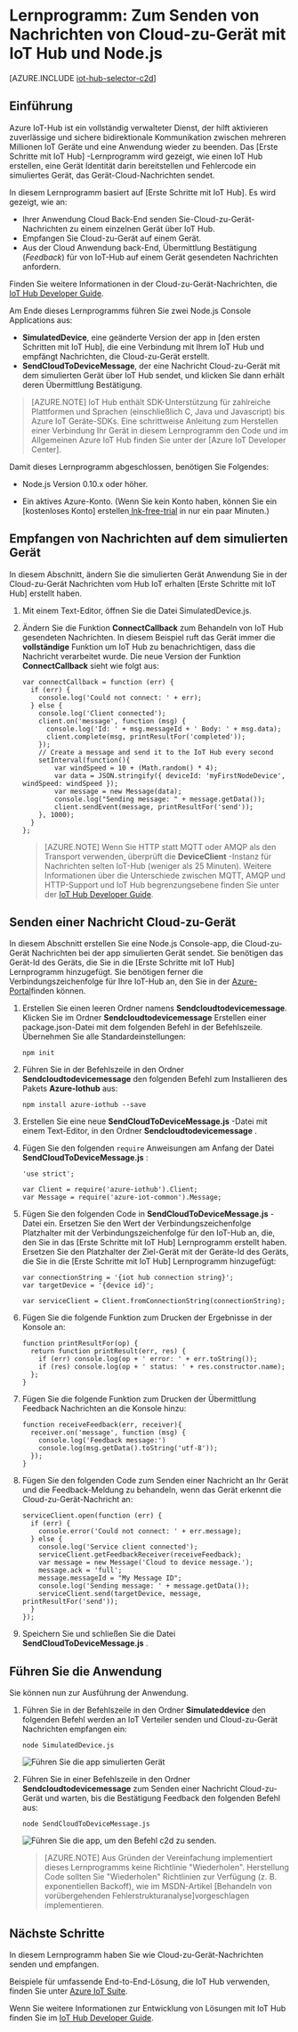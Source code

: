 <properties
    pageTitle="Senden von Nachrichten von Cloud-zu-Gerät mit IoT Hub | Microsoft Azure"
    description="Führen Sie dieses Lernprogramm erfahren Sie, wie Sie mit Azure IoT Hub mit Java Cloud-zu-Gerät-Nachrichten senden."
    services="iot-hub"
    documentationCenter="nodejs"
    authors="dominicbetts"
    manager="timlt"
    editor=""/>

<tags
     ms.service="iot-hub"
     ms.devlang="javascript"
     ms.topic="article"
     ms.tgt_pltfrm="na"
     ms.workload="na"
     ms.date="09/23/2016"
     ms.author="dobett"/>

# <a name="tutorial-how-to-send-cloud-to-device-messages-with-iot-hub-and-nodejs"></a>Lernprogramm: Zum Senden von Nachrichten von Cloud-zu-Gerät mit IoT Hub und Node.js

[AZURE.INCLUDE [iot-hub-selector-c2d](../../includes/iot-hub-selector-c2d.md)]

## <a name="introduction"></a>Einführung

Azure IoT-Hub ist ein vollständig verwalteter Dienst, der hilft aktivieren zuverlässige und sichere bidirektionale Kommunikation zwischen mehreren Millionen IoT Geräte und eine Anwendung wieder zu beenden. Das [Erste Schritte mit IoT Hub] -Lernprogramm wird gezeigt, wie einen IoT Hub erstellen, eine Gerät Identität darin bereitstellen und Fehlercode ein simuliertes Gerät, das Gerät-Cloud-Nachrichten sendet.

In diesem Lernprogramm basiert auf [Erste Schritte mit IoT Hub]. Es wird gezeigt, wie an:

- Ihrer Anwendung Cloud Back-End senden Sie-Cloud-zu-Gerät-Nachrichten zu einem einzelnen Gerät über IoT Hub.
- Empfangen Sie Cloud-zu-Gerät auf einem Gerät.
- Aus der Cloud Anwendung back-End, Übermittlung Bestätigung (*Feedback*) für von IoT-Hub auf einem Gerät gesendeten Nachrichten anfordern.

Finden Sie weitere Informationen in der Cloud-zu-Gerät-Nachrichten, die [IoT Hub Developer Guide][IoT Hub Developer Guide - C2D].

Am Ende dieses Lernprogramms führen Sie zwei Node.js Console Applications aus:

* **SimulatedDevice**, eine geänderte Version der app in [den ersten Schritten mit IoT Hub], die eine Verbindung mit Ihrem IoT Hub und empfängt Nachrichten, die Cloud-zu-Gerät erstellt.
* **SendCloudToDeviceMessage**, der eine Nachricht Cloud-zu-Gerät mit dem simulierten Gerät über IoT Hub sendet, und klicken Sie dann erhält deren Übermittlung Bestätigung.

> [AZURE.NOTE] IoT Hub enthält SDK-Unterstützung für zahlreiche Plattformen und Sprachen (einschließlich C, Java und Javascript) bis Azure IoT Geräte-SDKs. Eine schrittweise Anleitung zum Herstellen einer Verbindung Ihr Gerät in diesem Lernprogramm den Code und im Allgemeinen Azure IoT Hub finden Sie unter der [Azure IoT Developer Center].

Damit dieses Lernprogramm abgeschlossen, benötigen Sie Folgendes:

+ Node.js Version 0.10.x oder höher.

+ Ein aktives Azure-Konto. (Wenn Sie kein Konto haben, können Sie ein [kostenloses Konto] erstellen[ lnk-free-trial] in nur ein paar Minuten.)

## <a name="receive-messages-on-the-simulated-device"></a>Empfangen von Nachrichten auf dem simulierten Gerät

In diesem Abschnitt, ändern Sie die simulierten Gerät Anwendung Sie in der Cloud-zu-Gerät Nachrichten vom Hub IoT erhalten [Erste Schritte mit IoT Hub] erstellt haben.

1. Mit einem Text-Editor, öffnen Sie die Datei SimulatedDevice.js.

2. Ändern Sie die Funktion **ConnectCallback** zum Behandeln von IoT Hub gesendeten Nachrichten. In diesem Beispiel ruft das Gerät immer die **vollständige** Funktion um IoT Hub zu benachrichtigen, dass die Nachricht verarbeitet wurde. Die neue Version der Funktion **ConnectCallback** sieht wie folgt aus:

    ```
    var connectCallback = function (err) {
      if (err) {
        console.log('Could not connect: ' + err);
      } else {
        console.log('Client connected');
        client.on('message', function (msg) {
          console.log('Id: ' + msg.messageId + ' Body: ' + msg.data);
          client.complete(msg, printResultFor('completed'));
        });
        // Create a message and send it to the IoT Hub every second
        setInterval(function(){
            var windSpeed = 10 + (Math.random() * 4);
            var data = JSON.stringify({ deviceId: 'myFirstNodeDevice', windSpeed: windSpeed });
            var message = new Message(data);
            console.log("Sending message: " + message.getData());
            client.sendEvent(message, printResultFor('send'));
        }, 1000);
      }
    };
    ```

    > [AZURE.NOTE] Wenn Sie HTTP statt MQTT oder AMQP als den Transport verwenden, überprüft die **DeviceClient** -Instanz für Nachrichten selten IoT-Hub (weniger als 25 Minuten). Weitere Informationen über die Unterschiede zwischen MQTT, AMQP und HTTP-Support und IoT Hub begrenzungsebene finden Sie unter der [IoT Hub Developer Guide][IoT Hub Developer Guide - C2D].

## <a name="send-a-cloud-to-device-message"></a>Senden einer Nachricht Cloud-zu-Gerät

In diesem Abschnitt erstellen Sie eine Node.js Console-app, die Cloud-zu-Gerät Nachrichten bei der app simulierten Gerät sendet. Sie benötigen das Gerät-Id des Geräts, die Sie in die [Erste Schritte mit IoT Hub] Lernprogramm hinzugefügt. Sie benötigen ferner die Verbindungszeichenfolge für Ihre IoT-Hub an, den Sie in der [Azure-Portal]finden können.

1. Erstellen Sie einen leeren Ordner namens **Sendcloudtodevicemessage**. Klicken Sie im Ordner **Sendcloudtodevicemessage** Erstellen einer package.json-Datei mit dem folgenden Befehl in der Befehlszeile. Übernehmen Sie alle Standardeinstellungen:

    ```
    npm init
    ```

2. Führen Sie in der Befehlszeile in den Ordner **Sendcloudtodevicemessage** den folgenden Befehl zum Installieren des Pakets **Azure-Iothub** aus:

    ```
    npm install azure-iothub --save
    ```

3. Erstellen Sie eine neue **SendCloudToDeviceMessage.js** -Datei mit einem Text-Editor, in den Ordner **Sendcloudtodevicemessage** .

4. Fügen Sie den folgenden `require` Anweisungen am Anfang der Datei **SendCloudToDeviceMessage.js** :

    ```
    'use strict';
    
    var Client = require('azure-iothub').Client;
    var Message = require('azure-iot-common').Message;
    ```

5. Fügen Sie den folgenden Code in **SendCloudToDeviceMessage.js** -Datei ein. Ersetzen Sie den Wert der Verbindungszeichenfolge Platzhalter mit der Verbindungszeichenfolge für den IoT-Hub an, die, den Sie in das [Erste Schritte mit IoT Hub] Lernprogramm erstellt haben. Ersetzen Sie den Platzhalter der Ziel-Gerät mit der Geräte-Id des Geräts, die Sie in die [Erste Schritte mit IoT Hub] Lernprogramm hinzugefügt:

    ```
    var connectionString = '{iot hub connection string}';
    var targetDevice = '{device id}';

    var serviceClient = Client.fromConnectionString(connectionString);
    ```

6. Fügen Sie die folgende Funktion zum Drucken der Ergebnisse in der Konsole an:

    ```
    function printResultFor(op) {
      return function printResult(err, res) {
        if (err) console.log(op + ' error: ' + err.toString());
        if (res) console.log(op + ' status: ' + res.constructor.name);
      };
    }
    ```

7. Fügen Sie die folgende Funktion zum Drucken der Übermittlung Feedback Nachrichten an die Konsole hinzu:

    ```
    function receiveFeedback(err, receiver){
      receiver.on('message', function (msg) {
        console.log('Feedback message:')
        console.log(msg.getData().toString('utf-8'));
      });
    }
    ```

8. Fügen Sie den folgenden Code zum Senden einer Nachricht an Ihr Gerät und die Feedback-Meldung zu behandeln, wenn das Gerät erkennt die Cloud-zu-Gerät-Nachricht an:

    ```
    serviceClient.open(function (err) {
      if (err) {
        console.error('Could not connect: ' + err.message);
      } else {
        console.log('Service client connected');
        serviceClient.getFeedbackReceiver(receiveFeedback);
        var message = new Message('Cloud to device message.');
        message.ack = 'full';
        message.messageId = "My Message ID";
        console.log('Sending message: ' + message.getData());
        serviceClient.send(targetDevice, message, printResultFor('send'));
      }
    });
    ```

7. Speichern Sie und schließen Sie die Datei **SendCloudToDeviceMessage.js** .

## <a name="run-the-applications"></a>Führen Sie die Anwendung

Sie können nun zur Ausführung der Anwendung.

1. Führen Sie in der Befehlszeile in den Ordner **Simulateddevice** den folgenden Befehl werden an IoT Verteiler senden und Cloud-zu-Gerät Nachrichten empfangen ein:

    ```
    node SimulatedDevice.js 
    ```

    ![Führen Sie die app simulierten Gerät][img-simulated-device]

2. Führen Sie in einer Befehlszeile in den Ordner **Sendcloudtodevicemessage** zum Senden einer Nachricht Cloud-zu-Gerät und warten, bis die Bestätigung Feedback den folgenden Befehl aus:

    ```
    node SendCloudToDeviceMessage.js 
    ```

    ![Führen Sie die app, um den Befehl c2d zu senden.][img-send-command]

    > [AZURE.NOTE] Aus Gründen der Vereinfachung implementiert dieses Lernprogramms keine Richtlinie "Wiederholen". Herstellung Code sollten Sie "Wiederholen" Richtlinien zur Verfügung (z. B. exponentiellen Backoff), wie im MSDN-Artikel [Behandeln von vorübergehenden Fehlerstrukturanalyse]vorgeschlagen implementieren.

## <a name="next-steps"></a>Nächste Schritte

In diesem Lernprogramm haben Sie wie Cloud-zu-Gerät-Nachrichten senden und empfangen. 

Beispiele für umfassende End-to-End-Lösung, die IoT Hub verwenden, finden Sie unter [Azure IoT Suite].

Wenn Sie weitere Informationen zur Entwicklung von Lösungen mit IoT Hub finden Sie im [IoT Hub Developer Guide].

<!-- Images -->
[img-simulated-device]: media/iot-hub-node-node-c2d/receivec2d.png
[img-send-command]:  media/iot-hub-node-node-c2d/sendc2d.png

<!-- Links -->

[Erste Schritte mit IoT-Hub]: iot-hub-node-node-getstarted.md
[IoT Hub Developer Guide - C2D]: iot-hub-devguide-messaging.md
[IoT Hub Developer Guide]: iot-hub-devguide.md
[Azure IoT-Entwicklercenter]: http://www.azure.com/develop/iot
[lnk-free-trial]: http://azure.microsoft.com/pricing/free-trial/
[lnk-dev-setup]: https://github.com/Azure/azure-iot-sdks/blob/master/doc/get_started/node-devbox-setup.md
[Vorübergehende Fehlerbehandlung]: https://msdn.microsoft.com/library/hh680901(v=pandp.50).aspx
[Azure-portal]: https://portal.azure.com
[Azure IoT Suite]: https://azure.microsoft.com/documentation/suites/iot-suite/